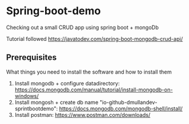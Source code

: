 # Spring-boot-demo

Checking out a small CRUD app using spring boot + mongoDb

Tutorial followed https://javatodev.com/spring-boot-mongodb-crud-api/

## Prerequisites

What things you need to install the software and how to install them

1) Install mongodb + configure datadirectory: https://docs.mongodb.com/manual/tutorial/install-mongodb-on-windows/
2) Install mongosh + create db name "io-github-dmullandev-sprintbootdemo": https://docs.mongodb.com/mongodb-shell/install/
3) Install postman: https://www.postman.com/downloads/

